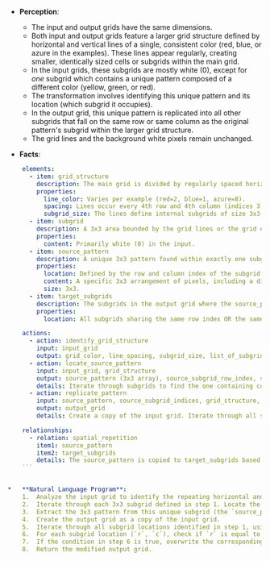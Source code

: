 *   **Perception**:
    *   The input and output grids have the same dimensions.
    *   Both input and output grids feature a larger grid structure defined by horizontal and vertical lines of a single, consistent color (red, blue, or azure in the examples). These lines appear regularly, creating smaller, identically sized cells or subgrids within the main grid.
    *   In the input grids, these subgrids are mostly white (0), except for *one* subgrid which contains a unique pattern composed of a different color (yellow, green, or red).
    *   The transformation involves identifying this unique pattern and its location (which subgrid it occupies).
    *   In the output grid, this unique pattern is replicated into all other subgrids that fall on the same row or same column as the original pattern's subgrid within the larger grid structure.
    *   The grid lines and the background white pixels remain unchanged.

*   **Facts**:
    
```yaml
    elements:
      - item: grid_structure
        description: The main grid is divided by regularly spaced horizontal and vertical lines of a single color (grid_color).
        properties:
          line_color: Varies per example (red=2, blue=1, azure=8).
          spacing: Lines occur every 4th row and 4th column (indices 3, 7, 11, ...).
          subgrid_size: The lines define internal subgrids of size 3x3.
      - item: subgrid
        description: A 3x3 area bounded by the grid lines or the grid edges.
        properties:
          content: Primarily white (0) in the input.
      - item: source_pattern
        description: A unique 3x3 pattern found within exactly one subgrid in the input.
        properties:
          location: Defined by the row and column index of the subgrid it occupies within the grid-of-subgrids.
          content: A specific 3x3 arrangement of pixels, including a distinct pattern_color (yellow=4, green=3, red=2).
          size: 3x3.
      - item: target_subgrids
        description: The subgrids in the output grid where the source_pattern is copied.
        properties:
          location: All subgrids sharing the same row index OR the same column index as the source_pattern's subgrid.

    actions:
      - action: identify_grid_structure
        input: input_grid
        output: grid_color, line_spacing, subgrid_size, list_of_subgrid_coordinates
      - action: locate_source_pattern
        input: input_grid, grid_structure
        output: source_pattern (3x3 array), source_subgrid_row_index, source_subgrid_column_index
        details: Iterate through subgrids to find the one containing colors other than white and the grid_color.
      - action: replicate_pattern
        input: source_pattern, source_subgrid_indices, grid_structure, input_grid
        output: output_grid
        details: Create a copy of the input grid. Iterate through all subgrid locations. If a subgrid's row index or column index matches the source_subgrid's row or column index, overwrite that subgrid in the copied grid with the source_pattern.

    relationships:
      - relation: spatial_repetition
        item1: source_pattern
        item2: target_subgrids
        details: The source_pattern is copied to target_subgrids based on their row/column alignment with the source subgrid within the grid-of-subgrids.
    ```


*   **Natural Language Program**:
    1.  Analyze the input grid to identify the repeating horizontal and vertical lines and determine their color (the `grid_color`) and spacing. This defines a grid of 3x3 subgrids. Determine the total number of rows and columns of these subgrids.
    2.  Iterate through each 3x3 subgrid defined in step 1. Locate the single subgrid that contains pixels with colors other than white (0) and the `grid_color`.
    3.  Extract the 3x3 pattern from this unique subgrid (the `source_pattern`) and record the row index (`source_row`) and column index (`source_col`) of this subgrid within the grid-of-subgrids structure.
    4.  Create the output grid as a copy of the input grid.
    5.  Iterate through all subgrid locations identified in step 1, using their row index (`r`) and column index (`c`).
    6.  For each subgrid location (`r`, `c`), check if `r` is equal to `source_row` OR `c` is equal to `source_col`.
    7.  If the condition in step 6 is true, overwrite the corresponding 3x3 area in the output grid with the `source_pattern`.
    8.  Return the modified output grid.